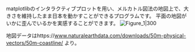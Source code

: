 matplotlibのインタラクティブプロットを用い、メルカトル図法の地図上で、大きさを維持したまま日本を動かすことができるプログラムです。
平面の地図がいかに歪んでいるかを実感することができます。
![Figure_1|300](https://github.com/user-attachments/assets/fd7fb5b2-806f-42d2-b57a-08b5574b015c)

地図データはhttps://www.naturalearthdata.com/downloads/50m-physical-vectors/50m-coastline/ より。

